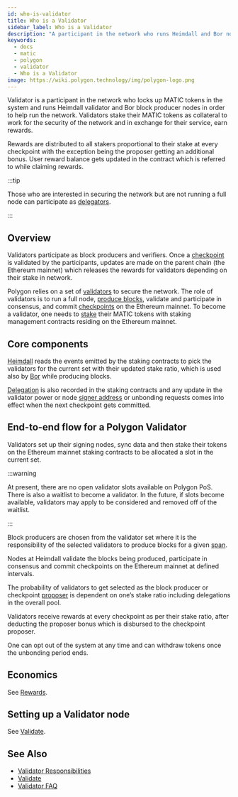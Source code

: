 ```yaml
---
id: who-is-validator
title: Who is a Validator
sidebar_label: Who is a Validator
description: "A participant in the network who runs Heimdall and Bor nodes."
keywords:
  - docs
  - matic
  - polygon
  - validator
  - Who is a Validator
image: https://wiki.polygon.technology/img/polygon-logo.png
---
```


Validator is a participant in the network who locks up MATIC tokens in the system and runs Heimdall validator and Bor block producer nodes in order to help run the network. Validators stake their MATIC tokens as collateral to work for the security of the network and in exchange for their service, earn rewards.

Rewards are distributed to all stakers proportional to their stake at every checkpoint with the exception being the proposer getting an additional bonus. User reward balance gets updated in the contract which is referred to while claiming rewards.

:::tip

Those who are interested in securing the network but are not running a full node can participate as [delegators](/docs/maintain/glossary.md#delegator).

:::

## Overview

Validators participate as block producers and verifiers. Once a [checkpoint](/docs/maintain/glossary.md#checkpoint-transaction) is validated by the participants, updates are made on the parent chain (the Ethereum mainnet) which releases the rewards for validators depending on their stake in network.

Polygon relies on a set of [validators](/docs/maintain/glossary.md#validator) to secure the network. The role of validators is to run a full node, [produce blocks](/docs/maintain/glossary.md#block-producer), validate and participate in consensus, and commit [checkpoints](/docs/maintain/glossary.md#checkpoint-transaction) on the Ethereum mainnet. To become a validator, one needs to [stake](/docs/maintain/glossary.md#staking) their MATIC tokens with staking management contracts residing on the Ethereum mainnet.

## Core components

[Heimdall](/docs/maintain/glossary.md#heimdall) reads the events emitted by the staking contracts to pick the validators for the current set with their updated stake ratio, which is used also by [Bor](/docs/maintain/glossary.md#bor) while producing blocks.

[Delegation](/docs/maintain/glossary.md#delegator) is also recorded in the staking contracts and any update in the validator power or node [signer address](/docs/maintain/glossary.md#signer-address) or unbonding requests comes into effect when the next checkpoint gets committed.


## End-to-end flow for a Polygon Validator

Validators set up their signing nodes, sync data and then stake their tokens on the Ethereum mainnet staking contracts to be allocated a slot in the current set. 

:::warning

At present, there are no open validator slots available on Polygon PoS. There is also a waitlist to become a validator. In the future, if slots become available, validators may apply to be considered and removed off of the waitlist.

:::

Block producers are chosen from the validator set where it is the responsibility of the selected validators to produce blocks for a given [span](/docs/maintain/glossary.md#span).

Nodes at Heimdall validate the blocks being produced, participate in consensus and commit checkpoints on the Ethereum mainnet at defined intervals.

The probability of validators to get selected as the block producer or checkpoint [proposer](/docs/maintain/glossary.md#proposer) is dependent on one’s stake ratio including delegations in the overall pool.

Validators receive rewards at every checkpoint as per their stake ratio, after deducting the proposer bonus which is disbursed to the checkpoint proposer.

One can opt out of the system at any time and can withdraw tokens once the unbonding period ends.

## Economics

See [Rewards](/docs/pos/design/validator/rewards).

## Setting up a Validator node

See [Validate](/docs/pos/validator/validator-index).

## See Also

* [Validator Responsibilities](/docs/pos/validator/validator-responsibilities)
* [Validate](/docs/pos/validator/validator-index)
* [Validator FAQ](/docs/pos/validator/faq/validator-faq)
